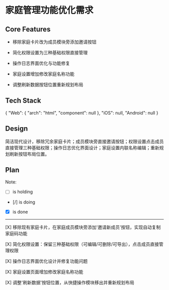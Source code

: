 # 家庭管理功能优化需求

## Core Features

- 移除家庭卡片改为成员模块旁添加邀请按钮

- 简化权限设置为三种基础权限直接管理

- 操作日志界面优化与功能修复

- 家庭设置增加修改家庭名称功能

- 调整刷新数据按钮位置重新规划布局

## Tech Stack

{
  "Web": {
    "arch": "html",
    "component": null
  },
  "iOS": null,
  "Android": null
}

## Design

简洁现代设计，移除冗余家庭卡片；成员模块旁直接邀请按钮；权限设置点击成员直接管理三种基础权限；操作日志优化界面设计；家庭设置内联名称编辑；重新规划刷新按钮布局位置。

## Plan

Note: 

- [ ] is holding
- [/] is doing
- [X] is done

---

[X] 移除现有家庭卡片，在家庭成员模块旁添加'邀请新成员'按钮，实现自动复制家庭码功能

[X] 简化权限设置：保留三种基础权限（可编辑/可删除/可导出），点击成员直接管理权限

[X] 操作日志界面优化设计并修复功能问题

[X] 家庭设置页面增加修改家庭名称功能

[X] 调整'刷新数据'按钮位置，从快捷操作模块移出并重新规划布局
